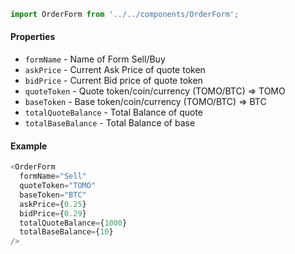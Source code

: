 ```js
import OrderForm from '../../components/OrderForm';
```

#### Properties
* `formName` - Name of Form Sell/Buy
* `askPrice` - Current Ask Price of quote token
* `bidPrice` - Current Bid price of quote token
* `quoteToken` - Quote token/coin/currency (TOMO/BTC) => TOMO
* `baseToken` - Base token/coin/currency (TOMO/BTC) => BTC
* `totalQuoteBalance` - Total Balance of quote
* `totalBaseBalance` - Total Balance of base

#### Example
```js
<OrderForm
  formName="Sell"
  quoteToken="TOMO"
  baseToken="BTC"
  askPrice={0.25}
  bidPrice={0.29}
  totalQuoteBalance={1000}
  totalBaseBalance={10}
/>
```